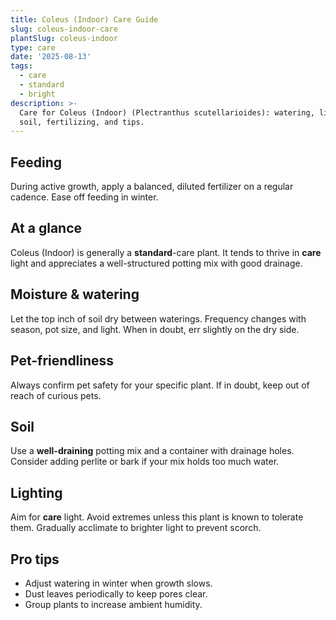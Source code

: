 ```yaml
---
title: Coleus (Indoor) Care Guide
slug: coleus-indoor-care
plantSlug: coleus-indoor
type: care
date: '2025-08-13'
tags:
  - care
  - standard
  - bright
description: >-
  Care for Coleus (Indoor) (Plectranthus scutellarioides): watering, light,
  soil, fertilizing, and tips.
---
```

## Feeding
During active growth, apply a balanced, diluted fertilizer on a regular cadence. Ease off feeding in winter.

## At a glance
Coleus (Indoor) is generally a **standard**-care plant. It tends to thrive in **care** light and appreciates a well-structured potting mix with good drainage.

## Moisture & watering
Let the top inch of soil dry between waterings. Frequency changes with season, pot size, and light. When in doubt, err slightly on the dry side.

## Pet-friendliness
Always confirm pet safety for your specific plant. If in doubt, keep out of reach of curious pets.

## Soil
Use a **well-draining** potting mix and a container with drainage holes. Consider adding perlite or bark if your mix holds too much water.

## Lighting
Aim for **care** light. Avoid extremes unless this plant is known to tolerate them. Gradually acclimate to brighter light to prevent scorch.

## Pro tips
- Adjust watering in winter when growth slows.
- Dust leaves periodically to keep pores clear.
- Group plants to increase ambient humidity.
